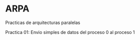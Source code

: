 # ARPA
Practicas de arquitecturas paralelas

Practica 01: Envio simples de datos del proceso 0 al proceso 1
